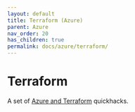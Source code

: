 ```yaml
---
layout: default
title: Terraform (Azure)
parent: Azure
nav_order: 20
has_children: true
permalink: docs/azure/terraform/
---
```


# Terraform

A set of [Azure and Terraform](https://registry.terraform.io/providers/hashicorp/azurerm/latest) quickhacks.
